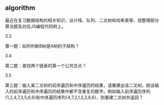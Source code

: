 ## algorithm

最近在复习数据结构的相关知识，设计栈、队列、二叉树和哈希表等，现整理部分算法题及对应JS编程代码附上。

3.3

第一题：如何判断B树是A树的子结构？

3.4 

第二题：查找两个链表的第一个公共交点？

3.5

第三题：输入某二叉树的前序遍历和中序遍历的结果，请重建出该二叉树。假设输入的前序遍历和中序遍历的结果中都不含重复的数字。例如输入前序遍历序列{1,2,4,7,3,5,6,8}和中序遍历序列{4,7,2,1,5,3,8,6}，则重建二叉树并返回？

